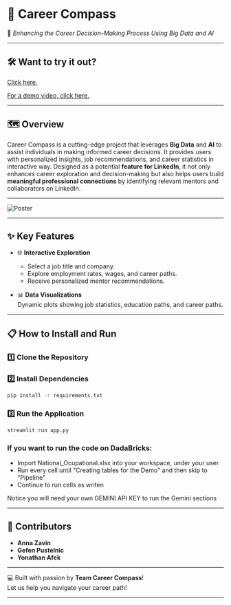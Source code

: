 # 🧭 **Career Compass**
🌟 *Enhancing the Career Decision-Making Process Using Big Data and AI*  

---
## 🛠️ **Want to try it out?**
[Click here.](https://career-compass-3738544368441327.7.azure.databricksapps.com/#career-compass)

[For a demo video, click here.](https://vimeo.com/1053457943/3014490fc9?share=copy)

---

## 🗺️ **Overview**

Career Compass is a cutting-edge project that leverages **Big Data** and **AI** to assist individuals in making informed career decisions. It provides users with personalized insights, job recommendations, and career statistics in interactive way. Designed as a potential **feature for LinkedIn**, it not only enhances career exploration and decision-making but also helps users build **meaningful professional connections** by identifying relevant mentors and collaborators on LinkedIn.

---

![Poster](https://github.com/user-attachments/assets/68b18904-cce3-4034-9997-091e3b773f0f)

---

## ✨ **Key Features**
  
- 🌐 **Interactive Exploration**  
  - Select a job title and company.
  - Explore employment rates, wages, and career paths.
  - Receive personalized mentor recommendations.

- 📊 **Data Visualizations**  
  Dynamic plots showing job statistics, education paths, and career paths.

---

## 📋 **How to Install and Run**

### 1️⃣ Clone the Repository

### 2️⃣ Install Dependencies
```bash
pip install -r requirements.txt
```

### 3️⃣ Run the Application
```bash
streamlit run app.py
```
### If you want to run the code on DadaBricks:
- Import National_Ocupational.xlsx into your workspace, under your user
- Run every cell until "Creating tables for the Demo" and then skip to "Pipeline"
- Continue to run cells as writen

Notice you will need your own GEMINI API KEY to run the Gemini sections

---

## 🌟 **Contributors**

- **Anna Zavin**  
- **Gefen Pustelnic**  
- **Yonathan Afek**  

---

💻 Built with passion by **Team Career Compass**!  
Let us help you navigate your career path!  

--- 
